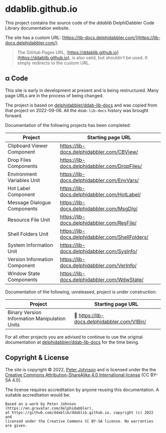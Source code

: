 # ddablib.github.io

This project contains the source code of the _ddablib_ DelphiDabbler Code Library documentation website.

The site has a custom URL: [https://lib-docs.delphidabbler.com/](https://lib-docs.delphidabbler.com/).

> The GitHub Pages URL, [https://ddablib.github.io](https://ddablib.github.io), is also valid, but shouldn't be used. It simply redirects to the custom URL.

## &alpha; Code

This site is early in development at present and is being restructured. Many page URLs are in the process of being changed.

The project is based on [delphidabbler/ddab-lib-docs](https://github.com/delphidabbler/ddab-lib-docs) and was copied from that project on 2022-09-06. All the `ddab-lib-docs` history was brought forward.

Documentation of the following projects has been completed:

| Project | Starting page URL |
|---------|-------------------|
| Clipboard Viewer Component | <https://lib-docs.delphidabbler.com/CBView/> |
| Drop Files Components | <https://lib-docs.delphidabbler.com/DropFiles/> |
| Environment Variables Unit | <https://lib-docs.delphidabbler.com/EnvVars/> |
| Hot Label Component | <https://lib-docs.delphidabbler.com/HotLabel/> |
| Message Dialogue Components | <https://lib-docs.delphidabbler.com/MsgDlg/> |
| Resource File Unit | <https://lib-docs.delphidabbler.com/ResFile/> |
| Shell Folders Unit |  <https://lib-docs.delphidabbler.com/ShellFolders/> |
| System Information Unit | <https://lib-docs.delphidabbler.com/SysInfo/> |
| Version Information Component | <https://lib-docs.delphidabbler.com/VerInfo/> |
| Window State Components | <https://lib-docs.delphidabbler.com/WdwState/> |

Documentation of the following, unreleased, project is under construction:

| Project | Starting page URL |
|---------|-------------------|
| Binary Version Information Manipulation Units | 🚧 <https://lib-docs.delphidabbler.com/VIBin/> |

For all other projects you are advised to continue to use the original documentation at [delphidabbler/ddab-lib-docs](https://github.com/delphidabbler/ddab-lib-docs) for the time being.

## Copyright & License

The site is copyright © 2022, [Peter Johnson](https://gravatar.com/delphidabbler) and is licensed under the the [Creative Commons Attribution-ShareAlike 4.0 International license](https://creativecommons.org/licenses/by-sa/4.0/) (CC BY-SA 4.0).

The license requires accreditation by anyone reusing this documentation. A suitable accreditation would be:

```text
Based on a work by Peter Johnson (https://en.gravatar.com/delphidabbler),
at https://github.com/ddablib/ddablib.github.io, copyright (c) 2022 and
licensed under the Creative Commons CC BY-SA license. No warranties are given.
```
